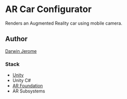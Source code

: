 # AR Car Configurator

Renders an Augmented Reality car using mobile camera.

## Author

[Darwin Jerome](darwinjerome@gmail.com)

### Stack

- [Unity](https://unity.com/)
- Unity C#
- [AR Foundation](https://developers.google.com/ar/develop/unity-arf/features#:~:text=AR%20Foundation%20is%20a%20cross,either%20Android%20or%20iOS%20devices.)
- AR Subsystems

